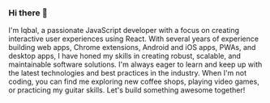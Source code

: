 ### Hi there 👋

I'm Iqbal, a passionate JavaScript developer with a focus on creating interactive user experiences using React. With several years of experience building web apps, Chrome extensions, Android and iOS apps, PWAs, and desktop apps, I have honed my skills in creating robust, scalable, and maintainable software solutions. I'm always eager to learn and keep up with the latest technologies and best practices in the industry. When I'm not coding, you can find me exploring new coffee shops, playing video games, or practicing my guitar skills. Let's build something awesome together!

<!--
**iqbalexperience/iqbalexperience** is a ✨ _special_ ✨ repository because its `README.md` (this file) appears on your GitHub profile.

Here are some ideas to get you started:

- 🔭 I’m currently working on ...
- 🌱 I’m currently learning ...
- 👯 I’m looking to collaborate on ...
- 🤔 I’m looking for help with ...
- 💬 Ask me about ...
- 📫 How to reach me: ...
- 😄 Pronouns: ...
- ⚡ Fun fact: ...
-->
